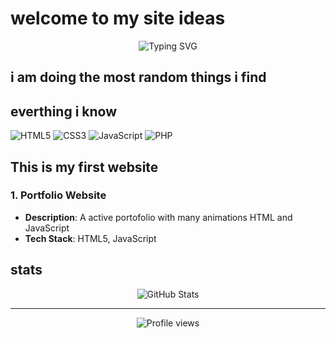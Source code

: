 # welcome to my site ideas

<div align="center">
  <img src="https://readme-typing-svg.herokuapp.com?font=Fira+Code&pause=1000&color=2196F3&center=true&vCenter=true&width=435&lines=New+developer;Always+learning+new+things" alt="Typing SVG" />
</div>

## i am doing the most random things i find



## everthing i know

![HTML5](https://img.shields.io/badge/-HTML5-E34F26?style=flat-square&logo=html5&logoColor=white)
![CSS3](https://img.shields.io/badge/-CSS3-1572B6?style=flat-square&logo=css3)
![JavaScript](https://img.shields.io/badge/-JavaScript-F7DF1E?style=flat-square&logo=javascript&logoColor=black)
![PHP](https://img.shields.io/badge/-PHP-777BB4?style=flat-square&logo=php&logoColor=white)

## This is my first website 

### 1. Portfolio Website
- **Description**: A  active portofolio with many animations HTML  and JavaScript
- **Tech Stack**: HTML5,  JavaScript

##  stats

<div align="center">
  <img src="https://github-readme-stats.vercel.app/api?username=yourusername&show_icons=true&theme=dracula" alt="GitHub Stats" />
</div>


---

<div align="center">
  <img src="https://komarev.com/ghpvc/?username=yourusername&color=blue&style=flat-square" alt="Profile views" />
</div>
